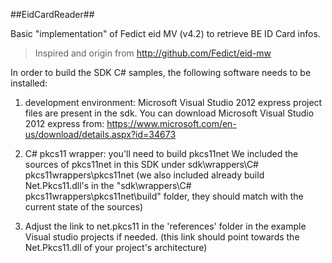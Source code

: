 ##EidCardReader##

Basic "implementation" of Fedict eid MV (v4.2) to retrieve BE ID Card infos.
> Inspired and origin from http://github.com/Fedict/eid-mw





In order to build the SDK C# samples, the following software needs to be installed:

1) development environment:
Microsoft Visual Studio 2012 express project files are present in the sdk.
You can download Microsoft Visual Studio 2012 express from:
https://www.microsoft.com/en-us/download/details.aspx?id=34673

2) C# pkcs11 wrapper:
you'll need to build pkcs11net
We included the sources of pkcs11net in this SDK under sdk\wrappers\C# pkcs11wrappers\pkcs11net
(we also included already build Net.Pkcs11.dll's in the "sdk\wrappers\C# pkcs11wrappers\pkcs11net\build" folder, they should match with the current state of the sources)

3) Adjust the link to net.pkcs11 in the 'references' folder in the example Visual studio projects if needed.
(this link should point towards the Net.Pkcs11.dll of your project's architecture)
